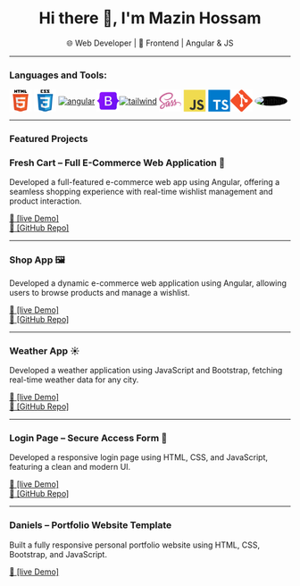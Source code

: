<h1 align="center">Hi there 👋, I'm Mazin Hossam</h1>


<p align="center">
  🌐 Web Developer | 🎯 Frontend | Angular & JS
</p>
<hr></hr>

<h3 align="left">Languages and Tools:</h3>
<p align="left">
<a href="https://en.wikipedia.org/wiki/HTML" target="blank">
  <img align="center" src="https://raw.githubusercontent.com/devicons/devicon/master/icons/html5/html5-original-wordmark.svg" alt="html5" height="40" width="40"/></a>
    <a href="https://en.wikipedia.org/wiki/CSS" target="blank">
    <img align="center" src="https://raw.githubusercontent.com/devicons/devicon/master/icons/css3/css3-original-wordmark.svg" alt="css3" height="40" width="40"/></a>
  <a href="https://en.wikipedia.org/wiki/Angular_(web_framework)" target="blank"><img align="center" src="https://angular.io/assets/images/logos/angular/angular.svg" alt="angular" height="40" width="40"/></a> 

<a href="https://en.wikipedia.org/wiki/Bootstrap_(front-end_framework)" target="blank">
  <img align="center" src="https://raw.githubusercontent.com/devicons/devicon/master/icons/bootstrap/bootstrap-original.svg" alt="bootstrap" height="40" width="40"/></a><a href="https://en.wikipedia.org/wiki/Tailwind_CSS" target="blank"><img align="center" src="https://www.vectorlogo.zone/logos/tailwindcss/tailwindcss-icon.svg" alt="tailwind" height="40" width="40"/></a> <a href="https://en.wikipedia.org/wiki/Sass_(stylesheet_language)" target="blank"><img align="center" src="https://raw.githubusercontent.com/devicons/devicon/master/icons/sass/sass-original.svg" alt="sass" height="40" width="40"/></a> <a href="https://en.wikipedia.org/wiki/JavaScript" target="blank"><img align="center" src="https://raw.githubusercontent.com/devicons/devicon/master/icons/javascript/javascript-original.svg" alt="javascript" height="40" width="40"/></a> <a href="https://en.wikipedia.org/wiki/TypeScript" target="blank">
  <img align="center" src="https://raw.githubusercontent.com/devicons/devicon/master/icons/typescript/typescript-original.svg" alt="typescript" height="40" width="40"/><a href="https://en.wikipedia.org/wiki/Git" target="blank"><img align="center" src="https://raw.githubusercontent.com/devicons/devicon/master/icons/git/git-original.svg" alt="git" height="40" width="40"/></a>
<a href="https://github.com/" target="blank">
  <img align="center" src="https://img.icons8.com/ios-filled/50/ffffff/github.png" alt="github" height="40" width="40" style="background-color:#000;border-radius:50%;"/>
</a>
  </a>
  </p>
<hr></hr>
<h3>Featured Projects</h3>

<h3>Fresh Cart – Full E-Commerce Web Application 🛒 </h3>
<p>Developed a full-featured e-commerce web app using Angular, offering a seamless shopping experience with real-time wishlist management and product interaction.
</p>
 <a href="http://e-commerce-fresh-cart-xmnk.vercel.app/Home">🔗 [live Demo]</a> <br>
 <a href="https://github.com/MazinHossam/E-Commerce_Fresh_cart">🔗 [GitHub Repo]</a> 
 <hr></hr>
<h3>Shop App 🖼️ </h3>
<p>Developed a dynamic e-commerce web application using Angular, allowing users to browse products and manage a wishlist.
</p>
 <a href="https://e-commerce-nu-eight-53.vercel.app/home">🔗 [live Demo]</a> <br>
 <a href="https://github.com/MazinHossam/E-Commerce">🔗 [GitHub Repo]</a> 
 <hr></hr>
<h3>Weather App ☀ </h3>
<p> Developed a weather application using JavaScript and Bootstrap, fetching real-time weather data for any city.</p>
 <a href="https://mazinhossam.github.io/weather/">🔗 [live Demo]</a> <br>
 <a href="https://github.com/MazinHossam/weather">🔗 [GitHub Repo]</a> 
 <hr></hr>
<h3>Login Page – Secure Access Form 🔐 </h3>
<p>Developed a responsive login page using HTML, CSS, and JavaScript, featuring a clean and modern UI.</p>
 <a href="https://mazinhossam.github.io/login/">🔗 [live Demo]</a> <br>
 <a href="https://github.com/MazinHossam/login">🔗 [GitHub Repo]</a> 
 <hr></hr>
<h3>Daniels – Portfolio Website Template </h3>
<p>Built a fully responsive personal portfolio website using HTML, CSS, Bootstrap, and JavaScript.</p>
 <a href="https://mazinhossam.github.io/Daniels/">🔗 [live Demo]</a> <br>
